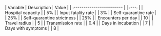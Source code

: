 | Variable | Description | Value | | :------------------------- | | :---: | | Hospital capacity | | 5% | | Input fatality rate | | 3% | | Self-quarantine rate | | 25% | | Self-quarantine strictness | | 25% | | Encounters per day | | 10 | | Travel radius | | 5 | | Transmission rate | | 0.4 | | Days in incubation | | 7 | | Days with symptoms | | 8 |